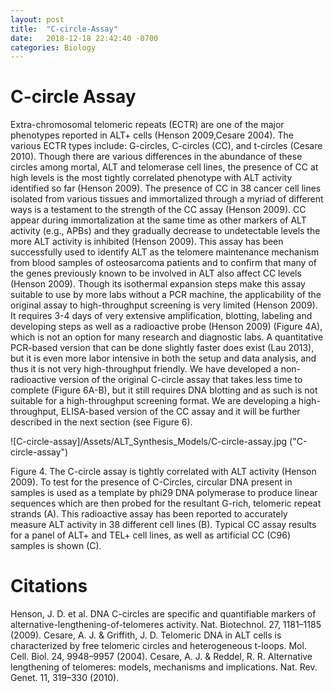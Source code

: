 ```yaml
---
layout: post
title:  "C-circle-Assay"
date:   2018-12-18 22:42:40 -0700
categories: Biology
---
```


# C-circle Assay

Extra-chromosomal telomeric repeats (ECTR) are one of the major phenotypes reported in ALT+ cells (Henson 2009,Cesare 2004).  The various ECTR types include: G-circles, C-circles (CC), and t-circles (Cesare 2010). Though there are various differences in the abundance of these circles among mortal, ALT and telomerase cell lines, the presence of CC at high levels is the most tightly correlated phenotype with ALT activity identified so far (Henson 2009). The presence of CC in 38 cancer cell lines isolated from various tissues and immortalized through a myriad of different ways is a testament to the strength of the CC assay (Henson 2009).  CC appear during immortalization at the same time as other markers of ALT activity (e.g., APBs) and they gradually decrease to undetectable levels the more ALT activity is inhibited (Henson 2009).
This assay has been successfully used to identify ALT as the telomere maintenance mechanism from blood samples of osteosarcoma patients and to confirm that many of the genes previously known to be involved in ALT also affect CC levels (Henson 2009). Though its isothermal expansion steps make this assay suitable to use by more labs without a PCR machine, the applicability of the original assay to high-throughput screening is very limited (Henson 2009). It requires 3-4 days of very extensive amplification, blotting, labeling and developing steps as well as a radioactive probe (Henson 2009) (Figure 4A), which is not an option for many research and diagnostic labs. A quantitative PCR-based version that can be done slightly faster does exist (Lau 2013), but it is even more labor intensive in both the setup and data analysis, and thus it is not very high-throughput friendly. We have developed a non-radioactive version of the original C-circle assay that takes less time to complete (Figure 6A-B), but it still requires DNA blotting and as such is not suitable for a high-throughput screening format. We are developing a high-throughput, ELISA-based version of the CC assay and it will be further described in the next section (see Figure 6).

![C-circle-assay]/Assets/ALT_Synthesis_Models/C-circle-assay.jpg ("C-circle-assay")

Figure 4. The C-circle assay is tightly correlated with ALT activity (Henson 2009). To test for the presence of C-Circles, circular DNA present in samples is used as a template by phi29 DNA polymerase to produce linear sequences which are then probed for the resultant G-rich, telomeric repeat strands (A). This radioactive assay has been reported to accurately measure ALT activity in 38 different cell lines (B).  Typical CC assay results for a panel of ALT+ and TEL+ cell lines, as well as artificial CC (C96) samples is shown (C).

# Citations
Henson, J. D. et al. DNA C-circles are specific and quantifiable markers of alternative-lengthening-of-telomeres activity. Nat. Biotechnol. 27, 1181–1185 (2009).
Cesare, A. J. & Griffith, J. D. Telomeric DNA in ALT cells is characterized by free telomeric circles and heterogeneous t-loops. Mol. Cell. Biol. 24, 9948–9957 (2004).
Cesare, A. J. & Reddel, R. R. Alternative lengthening of telomeres: models, mechanisms and implications. Nat. Rev. Genet. 11, 319–330 (2010).
